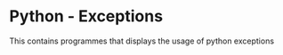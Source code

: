 Python - Exceptions
=====================
This contains programmes that displays the usage of python exceptions
